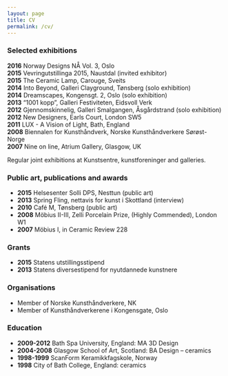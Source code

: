 ```yaml
---
layout: page
title: CV
permalink: /cv/
---
```


### Selected exhibitions

**2016** Norway Designs NÅ Vol. 3, Oslo  
**2015** Vevringutstillinga 2015, Naustdal (invited exhibitor)  
**2015** The Ceramic Lamp, Carouge, Sveits  
**2014** Into Beyond, Galleri Clayground, Tønsberg (solo exhibition)  
**2014** Dreamscapes, Kongensgt. 2, Oslo (solo exhibition)  
**2013** “1001 kopp”, Galleri Festiviteten, Eidsvoll Verk  
**2012** Gjennomskinnelig, Galleri Smalgangen, Åsgårdstrand (solo exhibition)  
**2012** New Designers, Earls Court, London SW5  
**2011** LUX - A Vision of Light, Bath, England  
**2008** Biennalen for Kunsthåndverk, Norske Kunsthåndverkere Sørøst-Norge  
**2007** Nine on line, Atrium Gallery, Glasgow, UK  

Regular joint exhibitions at Kunstsentre, kunstforeninger and galleries.

### Public art, publications and awards

- **2015** Helsesenter Solli DPS, Nesttun (public art)
- **2013** Spring Fling, nettavis for kunst i Skottland (interview)
- **2010** Café M, Tønsberg (public art)
- **2008** Möbius II-III, Zelli Porcelain Prize, (Highly Commended), London W1
- **2007** Möbius I, in Ceramic Review 228


### Grants

- **2015** Statens utstillingsstipend
- **2013** Statens diversestipend for nyutdannede kunstnere

### Organisations

- Member of Norske Kunsthåndverkere, NK
- Member of Kunsthåndverkerene i Kongensgate, Oslo


### Education

- **2009-2012** Bath Spa University, England: MA 3D Design
- **2004-2008** Glasgow School of Art, Scotland: BA Design – ceramics
- **1998-1999** ScanForm Keramikkfagskole, Norway
- **1998** City of Bath College, England: ceramics
